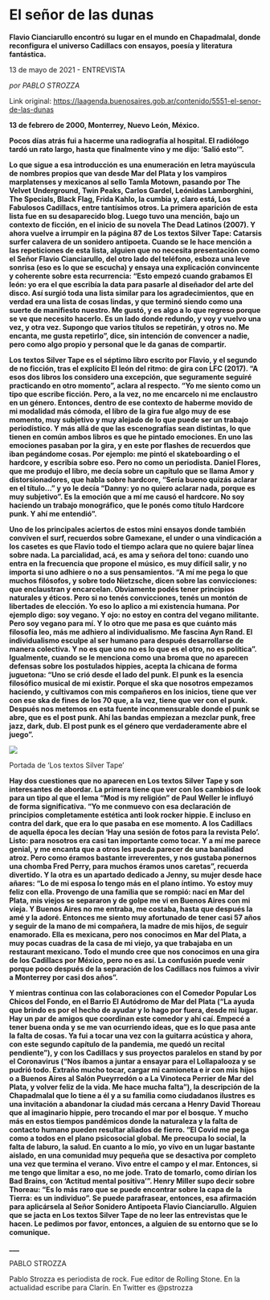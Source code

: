 # El señor de las dunas

**Flavio Cianciarullo encontró su lugar en el mundo en Chapadmalal, donde reconfigura el universo Cadillacs con ensayos, poesía y literatura fantástica.**

13 de mayo de 2021 - ENTREVISTA

_por PABLO STROZZA_

Link original: https://laagenda.buenosaires.gob.ar/contenido/5551-el-senor-de-las-dunas



**13 de febrero de 2000, Monterrey, Nuevo León, México.**




**Pocos días atrás fui a hacerme una radiografía al hospital. El radiólogo tardó un rato largo, hasta que finalmente vino y me dijo: ‘Salió esto’”.**




**Lo que sigue a esa introducción es una enumeración en letra mayúscula de nombres propios que van desde Mar del Plata y los vampiros marplatenses y mexicanos al sello Tamla Motown, pasando por The Velvet Underground, Twin Peaks, Carlos Gardel, Leónidas Lamborghini, The Specials, Black Flag, Frida Kahlo, la cumbia y, claro está, Los Fabulosos Cadillacs, entre tantísimos otros. La primera aparición de esta lista fue en su desaparecido blog. Luego tuvo una mención, bajo un contexto de ficción, en el inicio de su novela The Dead Latinos (2007). Y ahora vuelve a irrumpir en la página 87 de Los textos Silver Tape: Catarsis surfer calavera de un sonidero antipoeta. Cuando se le hace mención a las repeticiones de esta lista, alguien que no necesita presentación como el Señor Flavio Cianciarullo, del otro lado del teléfono, esboza una leve sonrisa (eso es lo que se escucha) y ensaya una explicación convincente y coherente sobre esta recurrencia: “Esto empezó cuando grabamos El león: yo era el que escribía la data para pasarle al diseñador del arte del disco. Así surgió toda una lista similar para los agradecimientos, que en verdad era una lista de cosas lindas, y que terminó siendo como una suerte de manifiesto nuestro. Me gustó, y es algo a lo que regreso porque se ve que necesito hacerlo. Es un lado donde redundo, y voy y vuelvo una vez, y otra vez. Supongo que varios títulos se repetirán, y otros no. Me encanta, me gusta repetirlo”, dice, sin intención de convencer a nadie, pero como algo propio y personal que le da ganas de compartir.**




**Los textos Silver Tape es el séptimo libro escrito por Flavio, y el segundo de no ficción, tras el explícito El león del ritmo: de gira con LFC (2017). “A esos dos libros los considero una excepción, que seguramente seguiré practicando en otro momento”, aclara al respecto. “Yo me siento como un tipo que escribe ficción. Pero, a la vez, no me encarcelo ni me enclaustro en un género. Entonces, dentro de ese contexto de haberme movido de mi modalidad más cómoda, el libro de la gira fue algo muy de ese momento, muy subjetivo y muy alejado de lo que puede ser un trabajo periodístico. Y más allá de que las escenografías sean distintas, lo que tienen en común ambos libros es que he pintado emociones. En uno las emociones pasaban por la gira, y en este por flashes de recuerdos que iban pegándome cosas. Por ejemplo: me pintó el skateboarding o el hardcore, y escribía sobre eso. Pero no como un periodista. Daniel Flores, que me produjo el libro, me decía sobre un capítulo que se llama Amor y distorsionadores, que habla sobre hardcore, “Sería bueno quizás aclarar en el título…” y yo le decía “Danny: yo no quiero aclarar nada, porque es muy subjetivo”. Es la emoción que a mí me causó el hardcore. No soy haciendo un trabajo monográfico, que le ponés como título Hardcore punk. Y ahí me entendió”.**




**Uno de los principales aciertos de estos mini ensayos donde también conviven el surf, recuerdos sobre Gamexane, el under o una vindicación a los casetes es que Flavio todo el tiempo aclara que no quiere bajar línea sobre nada. La parcialidad, acá, es ama y señora del tono: cuando uno entra en la frecuencia que propone el músico, es muy difícil salir, y no importa si uno adhiere o no a sus pensamientos. “A mí me pega lo que muchos filósofos, y sobre todo Nietzsche, dicen sobre las convicciones: que enclaustran y encarcelan. Obviamente podés tener principios naturales y éticos. Pero si no tenés convicciones, tenés un montón de libertades de elección. Yo eso lo aplico a mi existencia humana. Por ejemplo digo: soy vegano. Y ojo: no estoy en contra del vegano militante. Pero soy vegano para mí. Y lo otro que me pasa es que cuánto más filosofía leo, más me adhiero al individualismo. Me fascina Ayn Rand. El individualismo esculpe al ser humano para después desarrollarse de manera colectiva. Y no es que uno no es lo que es el otro, no es política”. Igualmente, cuando se le menciona como una broma que no aparecen defensas sobre los postulados hippies, acepta la chicana de forma juguetona: “Uno se crió desde el lado del punk. El punk es la esencia filosófico musical de mi existir. Porque el ska que nosotros empezamos haciendo, y cultivamos con mis compañeros en los inicios, tiene que ver con ese ska de fines de los 70 que, a la vez, tiene que ver con el punk. Después nos metemos en esta fuente inconmensurable donde el punk se abre, que es el post punk. Ahí las bandas empiezan a mezclar punk, free jazz, dark, dub. El post punk es el género que verdaderamente abre el juego”.**




![](https://cdn.flowlikemusic.com/files/images/50260/5c2b7066-7600-4d36-a47f-2035844e2069.png)




Portada de ‘Los textos Silver Tape’




**Hay dos cuestiones que no aparecen en Los textos Silver Tape y son interesantes de abordar. La primera tiene que ver con los cambios de look para un tipo al que el lema “Mod is my religión” de Paul Weller le influyó de forma significativa. “Yo me conmuevo con esa declaración de principios completamente estética anti look rocker hippie. E incluso en contra del dark, que era lo que pasaba en ese momento. A los Cadillacs de aquella época les decían ‘Hay una sesión de fotos para la revista Pelo’. Listo: para nosotros era casi tan importante como tocar. Y a mí me parece genial, y me encanta que a otros les pueda parecer de una banalidad atroz. Pero como éramos bastante irreverentes, y nos gustaba ponernos una chomba Fred Perry, para muchos éramos unos caretas”, recuerda divertido. Y la otra es un apartado dedicado a Jenny, su mujer desde hace añares: “Lo de mi esposa lo tengo más en el plano íntimo. Yo estoy muy feliz con ella. Provengo de una familia que se rompió: nací en Mar del Plata, mis viejos se separaron y de golpe me vi en Buenos Aires con mi vieja. Y Buenos Aires no me entraba, me costaba, hasta que después la amé y la adoré. Entonces me siento muy afortunado de tener casi 57 años y seguir de la mano de mi compañera, la madre de mis hijos, de seguir enamorado. Ella es mexicana, pero nos conocimos en Mar del Plata, a muy pocas cuadras de la casa de mi viejo, ya que trabajaba en un restaurant mexicano. Todo el mundo cree que nos conocimos en una gira de los Cadillacs por México, pero no es así. La confusión puede venir porque poco después de la separación de los Cadillacs nos fuimos a vivir a Monterrey por casi dos años”.**




**Y mientras continua con las colaboraciones con el Comedor Popular Los Chicos del Fondo, en el Barrio El Autódromo de Mar del Plata (“La ayuda que brindo es por el hecho de ayudar y lo hago por fuera, desde mi lugar. Hay un par de amigos que coordinan este comedor y ahí caí. Empecé a tener buena onda y se me van ocurriendo ideas, que es lo que pasa ante la falta de cosas. Ya fui a tocar una vez con la guitarra acústica y ahora, con este segundo capítulo de la pandemia, me quedó un recital pendiente”), y con los Cadillacs y sus proyectos paralelos en stand by por el Coronavirus (“Nos íbamos a juntar a ensayar para el Lollapalooza y se pudrió todo. Extraño mucho tocar, cargar mi camioneta e ir con mis hijos o a Buenos Aires al Salón Pueyrredón o a La Vinoteca Perrier de Mar del Plata, y volver feliz de la vida. Me hace mucha falta”), la descripción de la Chapadmalal que lo tiene a él y a su familia como ciudadanos ilustres es una invitación a abandonar la ciudad más cercana a Henry David Thoreau que al imaginario hippie, pero trocando el mar por el bosque. Y mucho más en estos tiempos pandémicos donde la naturaleza y la falta de contacto humano pueden resultar aliados de fierro. “El Covid me pega como a todos en el plano psicosocial global. Me preocupa lo social, la falta de laburo, la salud. En cuanto a lo mío, yo vivo en un lugar bastante aislado, en una comunidad muy pequeña que se desactiva por completo una vez que termina el verano. Vivo entre el campo y el mar. Entonces, si me tengo que limitar a eso, no me jode. Trato de tomarlo, como dirían los Bad Brains, con ‘Actitud mental positiva’”. Henry Miller supo decir sobre Thoreau: “Es lo más raro que se puede encontrar sobre la capa de la Tierra: es un individuo”. Se puede parafrasear, entonces, esa afirmación para aplicársela al Señor Sonidero Antipoeta Flavio Cianciarullo. Alguien que se jacta en Los textos Silver Tape de no leer las entrevistas que le hacen. Le pedimos por favor, entonces, a alguien de su entorno que se lo comunique.**




**\_\_\_**




PABLO STROZZA




Pablo Strozza es periodista de rock. Fue editor de Rolling Stone. En la actualidad escribe para Clarín. En Twitter es @pstrozza



